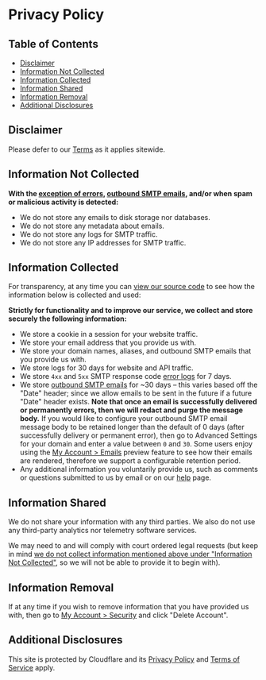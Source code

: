 # Privacy Policy


## Table of Contents

* [Disclaimer](#disclaimer)
* [Information Not Collected](#information-not-collected)
* [Information Collected](#information-collected)
* [Information Shared](#information-shared)
* [Information Removal](#information-removal)
* [Additional Disclosures](#additional-disclosures)


## Disclaimer

Please defer to our [Terms](/terms) as it applies sitewide.


## Information Not Collected

**With the [exception of errors](/faq#do-you-store-error-logs), [outbound SMTP emails](/faq#do-you-support-sending-email-with-smtp), and/or when spam or malicious activity is detected:**

* We do not store any emails to disk storage nor databases.
* We do not store any metadata about emails.
* We do not store any logs for SMTP traffic.
* We do not store any IP addresses for SMTP traffic.


## Information Collected

For transparency, at any time you can <a href="https://github.com/forwardemail" target="_blank" rel="noopener noreferrer">view our source code</a> to see how the information below is collected and used:

**Strictly for functionality and to improve our service, we collect and store securely the following information:**

* We store a cookie in a session for your website traffic.
* We store your email address that you provide us with.
* We store your domain names, aliases, and outbound SMTP emails that you provide us with.
* We store logs for 30 days for website and API traffic.
* We store `4xx` and `5xx` SMTP response code [error logs](/faq#do-you-store-error-logs) for 7 days.
* We store [outbound SMTP emails](/faq#do-you-support-sending-email-with-smtp) for \~30 days – this varies based off the "Date" header; since we allow emails to be sent in the future if a future "Date" header exists. **Note that once an email is successfully delivered or permanently errors, then we will redact and purge the message body.**  If you would like to configure your outbound SMTP email message body to be retained longer than the default of 0 days (after successfully delivery or permanent error), then go to Advanced Settings for your domain and enter a value between `0` and `30`. Some users enjoy using the [My Account > Emails](/my-account/emails) preview feature to see how their emails are rendered, therefore we support a configurable retention period.
* Any additional information you voluntarily provide us, such as comments or questions submitted to us by email or on our <a href="/help">help</a> page.


## Information Shared

We do not share your information with any third parties.  We also do not use any third-party analytics nor telemetry software services.

We may need to and will comply with court ordered legal requests (but keep in mind [we do not collect information mentioned above under "Information Not Collected"](#information-not-collected), so we will not be able to provide it to begin with).


## Information Removal

If at any time if you wish to remove information that you have provided us with, then go to <a href="/my-account/security">My Account > Security</a> and click "Delete Account".


## Additional Disclosures

This site is protected by Cloudflare and its [Privacy Policy](https://www.cloudflare.com/privacypolicy/) and [Terms of Service](https://www.cloudflare.com/website-terms/) apply.
